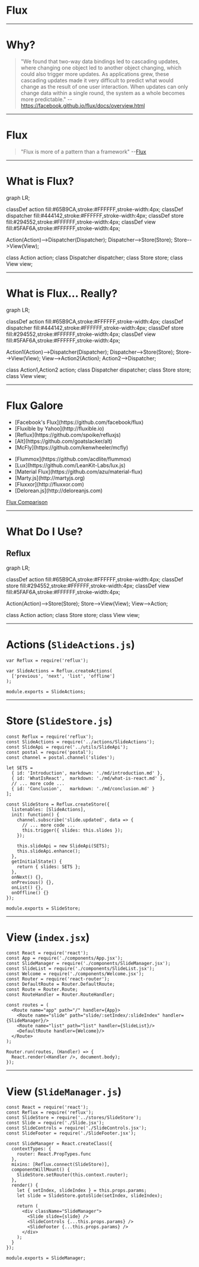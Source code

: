 <!--
{
  "className": "Slide--title"
}
-->

# Flux

---

# Why?

> "We found that two-way data bindings led to cascading updates, where changing one object led to another object changing, which could also trigger more updates. As applications grew, these cascading updates made it very difficult to predict what would change as the result of one user interaction. When updates can only change data within a single round, the system as a whole becomes more predictable." --https://facebook.github.io/flux/docs/overview.html

---

# Flux

> "Flux is more of a pattern than a framework" --[Flux](https://github.com/facebook/flux#requirements)

---

# What is Flux?

<div class="mermaid">
  graph LR;

  classDef action fill:#65B9CA,stroke:#FFFFFF,stroke-width:4px;
  classDef dispatcher fill:#444142,stroke:#FFFFFF,stroke-width:4px;
  classDef store fill:#294552,stroke:#FFFFFF,stroke-width:4px;
  classDef view fill:#5FAF6A,stroke:#FFFFFF,stroke-width:4px;

  Action(Action)-->Dispatcher(Dispatcher);
  Dispatcher-->Store(Store);
  Store-->View(View);

  class Action action;
  class Dispatcher dispatcher;
  class Store store;
  class View view;
</div>

---

# What is Flux... Really?

<div class="mermaid">
  graph LR;

  classDef action fill:#65B9CA,stroke:#FFFFFF,stroke-width:4px;
  classDef dispatcher fill:#444142,stroke:#FFFFFF,stroke-width:4px;
  classDef store fill:#294552,stroke:#FFFFFF,stroke-width:4px;
  classDef view fill:#5FAF6A,stroke:#FFFFFF,stroke-width:4px;

  Action1(Action)-->Dispatcher(Dispatcher);
  Dispatcher-->Store(Store);
  Store-->View(View);
  View-->Action2(Action);
  Action2-->Dispatcher;

  class Action1,Action2 action;
  class Dispatcher dispatcher;
  class Store store;
  class View view;
</div>

---

# Flux Galore

<div class="Split">
  <div class="Split-column">
    <ul>
      <li>[Facebook's Flux](https://github.com/facebook/flux)</li>
      <li>[Fluxible by Yahoo](http://fluxible.io)</li>
      <li>[Reflux](https://github.com/spoike/refluxjs)</li>
      <li>[Alt](https://github.com/goatslacker/alt)</li>
      <li>[McFly](https://github.com/kenwheeler/mcfly)</li>
    </ul>
  </div>
  <div class="Split-column">
    <ul>
    <li>[Flummox](https://github.com/acdlite/flummox)</li>
    <li>[Lux](https://github.com/LeanKit-Labs/lux.js)</li>
    <li>[Material Flux](https://github.com/azu/material-flux)</li>
    <li>[Marty.js](http://martyjs.org)</li>
    <li>[Fluxxor](http://fluxxor.com)</li>
    <li>[Delorean.js](http://deloreanjs.com)</li>
    </ul>
  </div>
</div>

[Flux Comparison](https://github.com/voronianski/flux-comparison)

---

# What Do I Use?

## Reflux

<div class="mermaid">
  graph LR;

  classDef action fill:#65B9CA,stroke:#FFFFFF,stroke-width:4px;
  classDef store fill:#294552,stroke:#FFFFFF,stroke-width:4px;
  classDef view fill:#5FAF6A,stroke:#FFFFFF,stroke-width:4px;

  Action(Action)-->Store(Store);
  Store-->View(View);
  View-->Action;

  class Action action;
  class Store store;
  class View view;
</div>

---

# Actions (`SlideActions.js`)

```
var Reflux = require('reflux');

var SlideActions = Reflux.createActions(
  ['previous', 'next', 'list', 'offline']
);

module.exports = SlideActions;
```

---

# Store (`SlideStore.js`)

```
const Reflux = require('reflux');
const SlideActions = require('../actions/SlideActions');
const SlideApi = require('../utils/SlideApi');
const postal = require('postal');
const channel = postal.channel('slides');

let SETS =
  { id: 'Introduction', markdown: './md/introduction.md' },
  { id: 'WhatIsReact',  markdown: './md/what-is-react.md' },
  // ... more code ...
  { id: 'Conclusion',   markdown: './md/conclusion.md' }
];

const SlideStore = Reflux.createStore({
  listenables: [SlideActions],
  init: function() {
    channel.subscribe('slide.updated', data => {
      // ... more code ...
      this.trigger({ slides: this.slides });
    });

    this.slideApi = new SlideApi(SETS);
    this.slideApi.enhance();
  },
  getInitialState() {
    return { slides: SETS };
  },
  onNext() {},
  onPrevious() {},
  onList() {},
  onOffline() {}
});

module.exports = SlideStore;
```

---

# View (`index.jsx`)

```
const React = require('react');
const App = require('./components/App.jsx');
const SlideManager = require('./components/SlideManager.jsx');
const SlideList = require('./components/SlideList.jsx');
const Welcome = require('./components/Welcome.jsx');
const Router = require('react-router');
const DefaultRoute = Router.DefaultRoute;
const Route = Router.Route;
const RouteHandler = Router.RouteHandler;

const routes = (
  <Route name="app" path="/" handler={App}>
    <Route name="slide" path="slide/:setIndex/:slideIndex" handler={SlideManager}/>
    <Route name="list" path="list" handler={SlideList}/>
    <DefaultRoute handler={Welcome}/>
  </Route>
);

Router.run(routes, (Handler) => {
  React.render(<Handler />, document.body);
});
```

---

# View (`SlideManager.js`)

```
const React = require('react');
const Reflux = require('reflux');
const SlideStore = require('../stores/SlideStore');
const Slide = require('./Slide.jsx');
const SlideControls = require('./SlideControls.jsx');
const SlideFooter = require('./SlideFooter.jsx');

const SlideManager = React.createClass({
  contextTypes: {
    router: React.PropTypes.func
  },
  mixins: [Reflux.connect(SlideStore)],
  componentWillMount() {
    SlideStore.setRouter(this.context.router);
  },
  render() {
    let { setIndex, slideIndex } = this.props.params;
    let slide = SlideStore.gotoSlide(setIndex, slideIndex);

    return (
      <div className="SlideManager">
        <Slide slide={slide} />
        <SlideControls {...this.props.params} />
        <SlideFooter {...this.props.params} />
      </div>
    );
  }
});

module.exports = SlideManager;
```

<!--
NOTES:

* https://github.com/voronianski/flux-comparison
* https://github.com/spoike/refluxjs
* https://facebook.github.io/flux/docs/overview.html#content
* http://jonathancreamer.com/what-the-flux/
* http://blog.andrewray.me/flux-for-stupid-people/
* https://ochronus.com/react-reflux-example/
* https://github.com/enaqx/awesome-react#flux-tutorials
-->
